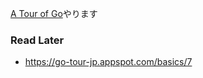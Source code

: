 [A Tour of Go](https://go-tour-jp.appspot.com/welcome/1)やります

### Read Later
* https://go-tour-jp.appspot.com/basics/7
